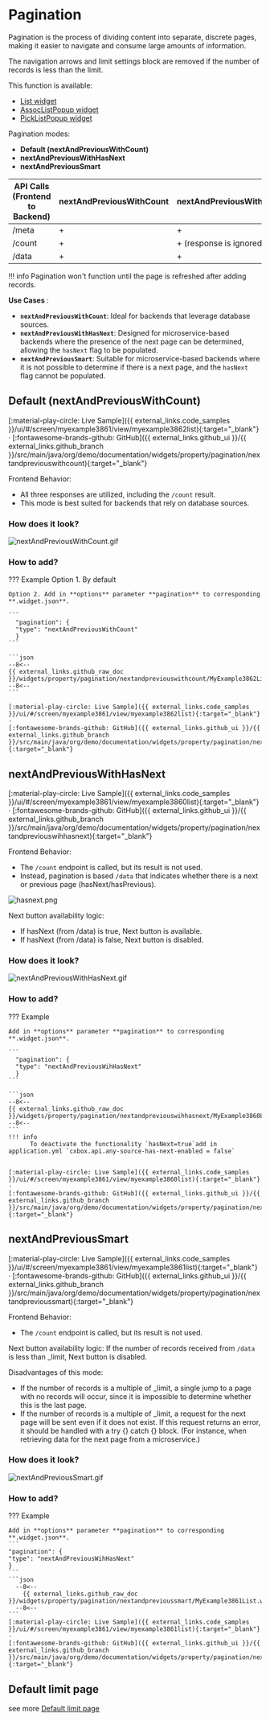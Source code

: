 # Pagination

Pagination is the process of dividing content into separate, discrete pages, making it easier to navigate and consume large amounts of information.

The navigation arrows and limit settings block are removed if the number of records is less than the limit.

This function is available:

* [List widget](/widget/type/list/list)
* [AssocListPopup widget](/widget/type/assoclistpopup/assoclistpopup)
* [PickListPopup widget](/widget/type/picklistpopup/picklistpopup)

Pagination modes:

* **Default (nextAndPreviousWithCount)**
* **nextAndPreviousWithHasNext**
* **nextAndPreviousSmart**

| API Calls (Frontend to Backend) | nextAndPreviousWithCount  | nextAndPreviousWithHasNext   | nextAndPreviousSmart    |
|---------------------------------|---------------------------|------------------------------|-------------------------|
| /meta                           | +                         | +                            | +                       |
| /count                          | +                         | + (response is ignored)      | + (response is ignored) | 
| /data                           | +                         | +                            | +                       | 


!!! info
    Pagination won't function until the page is refreshed after adding records.

**Use Cases** :

* **`nextAndPreviousWithCount`**: Ideal for backends that leverage database sources.
* **`nextAndPreviousWithHasNext`**: Designed for microservice-based backends where the presence of the next page can be determined, allowing the `hasNext` flag to be populated.
* **`nextAndPreviousSmart`**: Suitable for microservice-based backends where it is not possible to determine if there is a next page, and the `hasNext` flag cannot be populated.  

## <a id="nextAndPreviousWithCount">Default (nextAndPreviousWithCount)</a>
[:material-play-circle: Live Sample]({{ external_links.code_samples }}/ui/#/screen/myexample3861/view/myexample3862list){:target="_blank"} ·
[:fontawesome-brands-github: GitHub]({{ external_links.github_ui }}/{{ external_links.github_branch }}/src/main/java/org/demo/documentation/widgets/property/pagination/nextandpreviouswithcount){:target="_blank"}
 
Frontend Behavior:

* All three responses are utilized, including the `/count` result.
* This mode is best suited for backends that rely on database sources.

### How does it look?
![nextAndPreviousWithCount.gif](nextAndPreviousWithCount.gif)

### How to add?
??? Example
    Option 1. By default 

    Option 2. Add in **options** parameter **pagination** to corresponding **.widget.json**.

    ```
      "pagination": {
      "type": "nextAndPreviousWithCount"
      }
    ```
   
    ```json
    --8<--
    {{ external_links.github_raw_doc }}/widgets/property/pagination/nextandpreviouswithcount/MyExample3862List.widget.json
    --8<--
    ```

    [:material-play-circle: Live Sample]({{ external_links.code_samples }}/ui/#/screen/myexample3861/view/myexample3862list){:target="_blank"} ·
    [:fontawesome-brands-github: GitHub]({{ external_links.github_ui }}/{{ external_links.github_branch }}/src/main/java/org/demo/documentation/widgets/property/pagination/nextandpreviouswihhasnext){:target="_blank"}


## <a id="nextAndPreviousWithHasNext">nextAndPreviousWithHasNext</a>
[:material-play-circle: Live Sample]({{ external_links.code_samples }}/ui/#/screen/myexample3861/view/myexample3860list){:target="_blank"} ·
[:fontawesome-brands-github: GitHub]({{ external_links.github_ui }}/{{ external_links.github_branch }}/src/main/java/org/demo/documentation/widgets/property/pagination/nextandpreviouswihhasnext){:target="_blank"}

Frontend Behavior:

* The `/count` endpoint is called, but its result is not used.
* Instead, pagination is based `/data` that indicates whether there is a next or previous page (hasNext/hasPrevious).

![hasnext.png](hasnext.png)

Next button availability logic:

* If hasNext (from /data) is true, Next button is available.
* If hasNext (from /data) is false, Next button is disabled.

### How does it look?
![nextAndPreviousWithHasNext.gif](nextAndPreviousWithHasNext.gif)

### How to add?
??? Example

    Add in **options** parameter **pagination** to corresponding **.widget.json**.

    ```
      "pagination": {
      "type": "nextAndPreviousWihHasNext"
      }
    ```
   
    ```json
    --8<--
    {{ external_links.github_raw_doc }}/widgets/property/pagination/nextandpreviouswihhasnext/MyExample3860List.widget.json
    --8<--
    ```
    !!! info
          To deactivate the functionality `hasNext=true`add in application.yml `cxbox.api.any-source-has-next-enabled = false`


    [:material-play-circle: Live Sample]({{ external_links.code_samples }}/ui/#/screen/myexample3861/view/myexample3860list){:target="_blank"} ·
    [:fontawesome-brands-github: GitHub]({{ external_links.github_ui }}/{{ external_links.github_branch }}/src/main/java/org/demo/documentation/widgets/property/pagination/nextandpreviouswihhasnext){:target="_blank"}


## <a id="nextAndPreviousSmart">nextAndPreviousSmart</a>
[:material-play-circle: Live Sample]({{ external_links.code_samples }}/ui/#/screen/myexample3861/view/myexample3861list){:target="_blank"} ·
[:fontawesome-brands-github: GitHub]({{ external_links.github_ui }}/{{ external_links.github_branch }}/src/main/java/org/demo/documentation/widgets/property/pagination/nextandprevioussmart){:target="_blank"}

Frontend Behavior:

* The `/count` endpoint is called, but its result is not used. 

Next button availability logic:
If the number of records received from `/data` is less than _limit, Next button is disabled.

Disadvantages of this mode:

* If the number of records is a multiple of _limit, a single jump to a page with no records will occur, since it is impossible to determine whether this is the last page.
* If the number of records is a multiple of _limit, a request for the next page will be sent even if it does not exist. If this request returns an error, it should be handled with a try {} catch {} block.
  (For instance, when retrieving data for the next page from a microservice.)

### How does it look?
![nextAndPreviousSmart.gif](nextAndPreviousSmart.gif)

### How to add?
??? Example

    Add in **options** parameter **pagination** to corresponding **.widget.json**.
    ```
    "pagination": {
    "type": "nextAndPreviousWihHasNext"
    }
    ```
    ```json
      --8<--
        {{ external_links.github_raw_doc }}/widgets/property/pagination/nextandprevioussmart/MyExample3861List.widget.json
      --8<--
    ```
    [:material-play-circle: Live Sample]({{ external_links.code_samples }}/ui/#/screen/myexample3861/view/myexample3861list){:target="_blank"} ·
    [:fontawesome-brands-github: GitHub]({{ external_links.github_ui }}/{{ external_links.github_branch }}/src/main/java/org/demo/documentation/widgets/property/pagination/nextandprevioussmart){:target="_blank"}

## Default limit page
see more [Default limit page](/widget/type/property/defaultlimitpage/defaultlimitpage)